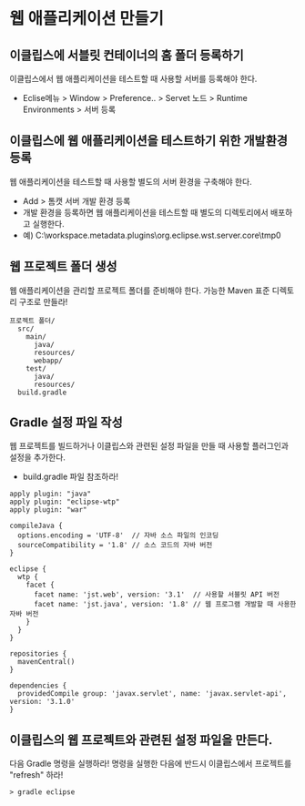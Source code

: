 # 웹 애플리케이션 만들기

## 이클립스에 서블릿 컨테이너의 홈 폴더 등록하기
이클립스에서 웹 애플리케이션을 테스트할 때 사용할 서버를 등록해야 한다.

- Eclise메뉴 > Window > Preference.. > Servet 노드 > Runtime Environments > 서버 등록

## 이클립스에 웹 애플리케이션을 테스트하기 위한 개발환경 등록
웹 애플리케이션을 테스트할 때 사용할 별도의 서버 환경을 구축해야 한다.

- Add > 톰캣 서버 개발 환경 등록 
- 개발 환경을 등록하면 웹 애플리케이션을 테스트할 때 별도의 디렉토리에서 배포하고 실행한다.
- 예) C:\workspace\.metadata\.plugins\org.eclipse.wst.server.core\tmp0

## 웹 프로젝트 폴더 생성
웹 애플리케이션을 관리할 프로젝트 폴더를 준비해야 한다. 가능한 Maven 표준 디렉토리 구조로 만들라!

```
프로젝트 폴더/
  src/
    main/
      java/
      resources/
      webapp/
    test/
      java/
      resources/
  build.gradle 
```

## Gradle 설정 파일 작성
웹 프로젝트를 빌드하거나 이클립스와 관련된 설정 파일을 만들 때 사용할 플러그인과 설정을 추가한다.

- build.gradle 파일 참조하라!

```
apply plugin: "java"
apply plugin: "eclipse-wtp"
apply plugin: "war"

compileJava {
  options.encoding = 'UTF-8'  // 자바 소스 파일의 인코딩
  sourceCompatibility = '1.8' // 소스 코드의 자바 버전 
}

eclipse {
  wtp {
    facet {
      facet name: 'jst.web', version: '3.1'  // 사용할 서블릿 API 버전  
      facet name: 'jst.java', version: '1.8' // 웹 프로그램 개발할 때 사용한 자바 버전
    }
  }
}

repositories {
  mavenCentral()
}

dependencies {
  providedCompile group: 'javax.servlet', name: 'javax.servlet-api', version: '3.1.0'
}
```

## 이클립스의 웹 프로젝트와 관련된 설정 파일을 만든다.
다음 Gradle 명령을 실행하라! 명령을 실행한 다음에 반드시 이클립스에서 프로젝트를 "refresh" 하라!

```
> gradle eclipse
``` 









